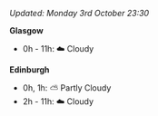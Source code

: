 *Updated: Monday 3rd October 23:30*

**Glasgow**

* 0h - 11h: :cloud: Cloudy

**Edinburgh**

* 0h, 1h: :partly_sunny: Partly Cloudy
* 2h - 11h: :cloud: Cloudy
